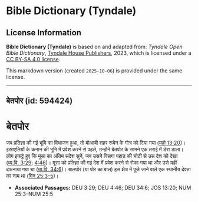 # Bible Dictionary (Tyndale)

## License Information

**Bible Dictionary (Tyndale)** is based on and adapted from: _Tyndale Open Bible Dictionary_, [Tyndale House Publishers](https://tyndaleopenresources.com/), 2023, which is licensed under a [CC BY-SA 4.0 license](https://creativecommons.org/licenses/by-sa/4.0/legalcode.en).

This markdown version (created `2025-10-06`) is provided under the same license.



--------------------------------

## बेतपोर (id: 594424)

बेतपोर
======

जब प्रतिज्ञा की गई भूमि का विभाजन हुआ, तो मोआबी शहर रूबेन के गोत्र को दिया गया ([यहो 13:20](https://ref.ly/Josh13:20))। इस्राएलियों के कनान की भूमि में प्रवेश करने से पहले, उन्होंने बेतपोर के सामने एक तराई में डेरा डाला। लोग इकट्ठे हुए कि मूसा का अंतिम संदेश सुनें, जब उसने पिसगा पहाड़ की चोटी से उस देश को देखा ([व्य.वि. 3:29](https://ref.ly/Deut3:29); [4:46](https://ref.ly/Deut4:46))। मूसा को प्रतिज्ञा की गई देश में प्रवेश करने से रोका गया था और उसे यहीं दफनाया गया था ([व्य.वि. 34:6](https://ref.ly/Deut34:6))। बालपोर (या पोर का बाल) इस क्षेत्र में पूजे जाने वाले एक स्थानीय देवता का नाम था ([गिन 25:3–5](https://ref.ly/Num25:3-Num25:5))।

* **Associated Passages:** DEU 3:29; DEU 4:46; DEU 34:6; JOS 13:20; NUM 25:3–NUM 25:5

